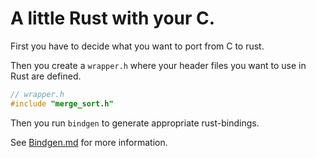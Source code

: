 # A little Rust with your C.

First you have to decide what you want to port from C to rust.

Then you create a `wrapper.h` where your header files you want to use in Rust are defined.

```h
// wrapper.h
#include "merge_sort.h"
```

Then you run `bindgen` to generate appropriate rust-bindings.

See [Bindgen.md](./BINDGEN.md) for more information.
